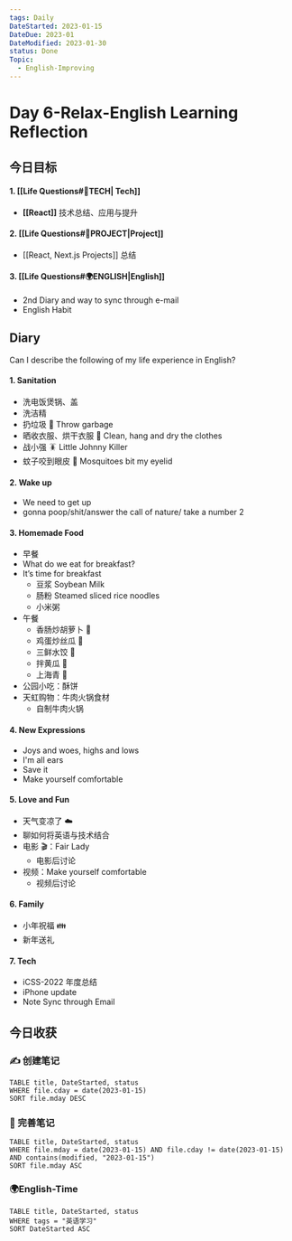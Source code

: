 ```yaml
---
tags: Daily
DateStarted: 2023-01-15
DateDue: 2023-01
DateModified: 2023-01-30
status: Done
Topic:
  - English-Improving
---
```


# Day 6-Relax-English Learning Reflection

## 今日目标

#### 1. [[Life Questions#🚀TECH| Tech]]

- **[[React]]** 技术总结、应用与提升

#### 2. [[Life Questions#🚀PROJECT|Project]]

- [[React, Next.js Projects]] 总结

#### 3. [[Life Questions#🌍ENGLISH|English]]

- 2nd Diary and way to sync through e-mail
- English Habit

## Diary

Can I describe the following of my life experience in English?

#### 1. Sanitation

- 洗电饭煲锅、盖
- 洗洁精
- 扔垃圾 🚮 Throw garbage
- 晒收衣服、烘干衣服 👔 Clean, hang and dry the clothes
- 战小强 🪳 Little Johnny Killer
- 蚊子咬到眼皮 🦟 Mosquitoes bit my eyelid

#### 2. Wake up

- We need to get up
- gonna poop/shit/answer the call of nature/ take a number 2

#### 3. Homemade Food

- 早餐
- What do we eat for breakfast?
- It’s time for breakfast
  - 豆浆 Soybean Milk
  - 肠粉 Steamed sliced rice noodles
  - 小米粥
- 午餐
  - 香肠炒胡萝卜 🥕
  - 鸡蛋炒丝瓜 🥚
  - 三鲜水饺 🥟
  - 拌黄瓜 🥒
  - 上海青 🥬
- 公园小吃：酥饼
- 天虹购物：牛肉火锅食材
  - 自制牛肉火锅

#### 4. New Expressions

- Joys and woes, highs and lows
- I'm all ears
- Save it
- Make yourself comfortable

#### 5. Love and Fun

- 天气变凉了 ☁️
- 聊如何将英语与技术结合
- 电影 🎬：Fair Lady
  - 电影后讨论
- 视频：Make yourself comfortable
  - 视频后讨论

#### 6. Family

- 小年祝福 👪
- 新年送礼

#### 7. Tech

- iCSS-2022 年度总结
- iPhone update
- Note Sync through Email

## 今日收获

### ✍️ 创建笔记

```dataview
TABLE title, DateStarted, status
WHERE file.cday = date(2023-01-15)
SORT file.mday DESC
```

### 📝 完善笔记

```dataview
TABLE title, DateStarted, status
WHERE file.mday = date(2023-01-15) AND file.cday != date(2023-01-15) AND contains(modified, "2023-01-15")
SORT file.mday ASC
```

### 🌍English-Time

```dataview
TABLE title, DateStarted, status
WHERE tags = "英语学习"
SORT DateStarted ASC
```
